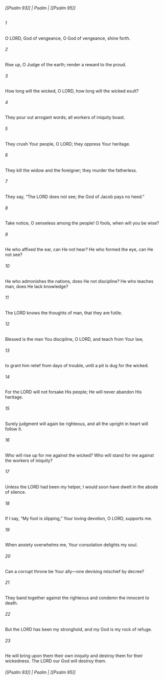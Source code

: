 ###### [[Psalm 93]] | Psalm | [[Psalm 95]]

###### 1
O LORD, God of vengeance, O God of vengeance, shine forth.
###### 2
Rise up, O Judge of the earth; render a reward to the proud.
###### 3
How long will the wicked, O LORD, how long will the wicked exult?
###### 4
They pour out arrogant words; all workers of iniquity boast.
###### 5
They crush Your people, O LORD; they oppress Your heritage.
###### 6
They kill the widow and the foreigner; they murder the fatherless.
###### 7
They say, “The LORD does not see; the God of Jacob pays no heed.”
###### 8
Take notice, O senseless among the people! O fools, when will you be wise?
###### 9
He who affixed the ear, can He not hear? He who formed the eye, can He not see?
###### 10
He who admonishes the nations, does He not discipline? He who teaches man, does He lack knowledge?
###### 11
The LORD knows the thoughts of man, that they are futile.
###### 12
Blessed is the man You discipline, O LORD, and teach from Your law,
###### 13
to grant him relief from days of trouble, until a pit is dug for the wicked.
###### 14
For the LORD will not forsake His people; He will never abandon His heritage.
###### 15
Surely judgment will again be righteous, and all the upright in heart will follow it.
###### 16
Who will rise up for me against the wicked? Who will stand for me against the workers of iniquity?
###### 17
Unless the LORD had been my helper, I would soon have dwelt in the abode of silence.
###### 18
If I say, “My foot is slipping,” Your loving devotion, O LORD, supports me.
###### 19
When anxiety overwhelms me, Your consolation delights my soul.
###### 20
Can a corrupt throne be Your ally—one devising mischief by decree?
###### 21
They band together against the righteous and condemn the innocent to death.
###### 22
But the LORD has been my stronghold, and my God is my rock of refuge.
###### 23
He will bring upon them their own iniquity and destroy them for their wickedness. The LORD our God will destroy them.

###### [[Psalm 93]] | Psalm | [[Psalm 95]]
